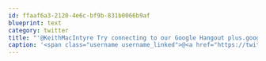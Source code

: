 ```yaml
---
id: ffaaf6a3-2120-4e6c-bf9b-831b0066b9af
blueprint: text
category: twitter
title: "'@KeithMacIntyre Try connecting to our Google Hangout plus.google.com/b/105632844778…"
caption: '<span class="username username_linked">@<a href="https://twitter.com/KeithMacIntyre" title="Keith MacIntyre, Libertarian">KeithMacIntyre</a></span> Try connecting to our Google Hangout <a href="https://plus.google.com/b/105632844778674253449/105632844778674253449" title="https://plus.google.com/b/105632844778674253449/105632844778674253449" class="link link_untco">plus.google.com/b/105632844778…</a>'
---
```

